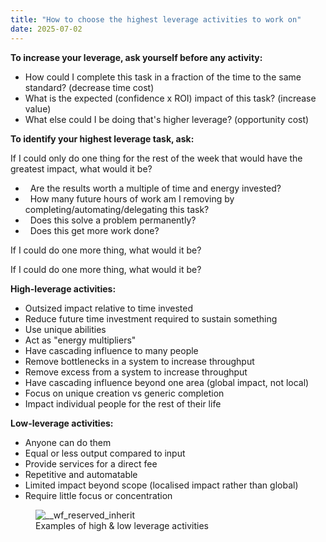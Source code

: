 ```yaml
---
title: "How to choose the highest leverage activities to work on"
date: 2025-07-02
---
```


<p id=""><strong id="">To increase your leverage, ask yourself before any activity:</strong></p><ul id=""><li id="">How could I complete this task in a fraction of the time to the same standard? (decrease time cost)</li><li id="">What is the expected (confidence x ROI) impact of this task? (increase value)</li><li id="">What else could I be doing that's higher leverage? (opportunity cost)</li></ul><p id=""><strong id="">To identify your highest leverage task, ask:</strong></p><p id="">If I could only do one thing for the rest of the week that would have the greatest impact, what would it be?</p><ul id=""><li id=""> &nbsp; Are the results worth a multiple of time and energy invested?</li><li id=""> &nbsp; How many future hours of work am I removing by completing/automating/delegating this task?</li><li id=""> &nbsp; Does this solve a problem permanently?</li><li id=""> &nbsp; Does this get more work done?</li></ul><p id="">If I could do one more thing, what would it be?</p><p id="">If I could do one more thing, what would it be?<br></p><p id=""><strong id="">High-leverage activities:</strong></p><ul id=""><li id="">Outsized impact relative to time invested </li><li id="">Reduce future time investment required to sustain something</li><li id="">Use unique abilities</li><li id="">Act as "energy multipliers"</li><li id="">Have cascading influence to many people</li><li id="">Remove bottlenecks in a system to increase throughput</li><li id="">Remove excess from a system to increase throughput</li><li id="">Have cascading influence beyond one area (global impact, not local)</li><li id="">Focus on unique creation vs generic completion</li><li id="">Impact individual people for the rest of their life<br></li></ul><p id=""><strong id="">Low-leverage activities:</strong></p><ul id=""><li id="">Anyone can do them</li><li id="">Equal or less output compared to input</li><li id="">Provide services for a direct fee</li><li id="">Repetitive and automatable</li><li id="">Limited impact beyond scope (localised impact rather than global)</li><li id="">Require little focus or concentration </li></ul><figure class="w-richtext-figure-type-image w-richtext-align-center" data-rt-type="image" data-rt-align="center"><div><img src="https://cdn.prod.website-files.com/63fd511e232de229bfe66c52/67ed0efbc33ae8d16d9931ef_CleanShot%202024-05-13%20at%2010.07.23.png" loading="lazy" alt="__wf_reserved_inherit"></div><figcaption>Examples of high &amp;&nbsp;low leverage activities</figcaption></figure>